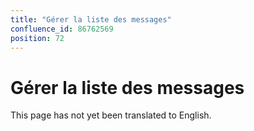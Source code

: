 ```yaml
---
title: "Gérer la liste des messages"
confluence_id: 86762569
position: 72
---
```

# Gérer la liste des messages


This page has not yet been translated to English.


